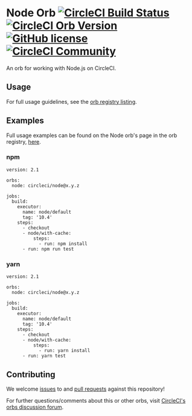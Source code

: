 # Node Orb  [![CircleCI Build Status](https://circleci.com/gh/CircleCI-Public/node-orb.svg?style=shield "CircleCI Build Status")](https://circleci.com/gh/CircleCI-Public/node-orb) [![CircleCI Orb Version](https://img.shields.io/badge/endpoint.svg?url=https://badges.circleci.io/orb/circleci/node)](https://circleci.com/orbs/registry/orb/circleci/node) [![GitHub license](https://img.shields.io/badge/license-MIT-blue.svg)](https://raw.githubusercontent.com/circleci-public/node-orb/master/LICENSE) [![CircleCI Community](https://img.shields.io/badge/community-CircleCI%20Discuss-343434.svg)](https://discuss.circleci.com/c/ecosystem/orbs)

An orb for working with Node.js on CircleCI.

## Usage

For full usage guidelines, see the [orb registry listing](http://circleci.com/orbs/registry/orb/circleci/node).

## Examples

Full usage examples can be found on the Node orb's page in the orb registry, [here](https://circleci.com/orbs/registry/orb/circleci/node#usage-examples).


### npm
```
version: 2.1

orbs:
  node: circleci/node@x.y.z

jobs:
  build:
    executor:
      name: node/default
      tag: '10.4'
    steps:
      - checkout
      - node/with-cache:
          steps:
            - run: npm install
      - run: npm run test
```

### yarn
```
version: 2.1

orbs:
  node: circleci/node@x.y.z

jobs:
  build:
    executor:
      name: node/default
      tag: '10.4'
    steps:
      - checkout
      - node/with-cache:
          steps:
            - run: yarn install
      - run: yarn test
```

## Contributing

We welcome [issues](https://github.com/CircleCI-Public/node-orb/issues) to and [pull requests](https://github.com/CircleCI-Public/node-orb/pulls) against this repository!

For further questions/comments about this or other orbs, visit [CircleCI's orbs discussion forum](https://discuss.circleci.com/c/orbs).
